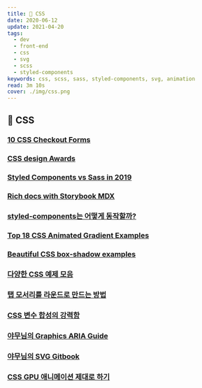 ```yaml
---
title: 🎨 CSS
date: 2020-06-12
update: 2021-04-20
tags:
  - dev
  - front-end
  - css
  - svg
  - scss
  - styled-components
keywords: css, scss, sass, styled-components, svg, animation
read: 3m 10s
cover: ./img/css.png
---
```




## 📄 CSS

### [10 CSS Checkout Forms](https://freefrontend.com/css-checkout-forms/)

### [CSS design Awards](https://www.cssdesignawards.com/)

### [Styled Components vs Sass in 2019](https://itnext.io/css-in-js-vs-pre-post-processors-in-2019-8b1e20c066ed)

### [Rich docs with Storybook MDX](https://medium.com/storybookjs/rich-docs-with-storybook-mdx-61bc145ae7bc)

### [styled-components는 어떻게 동작할까?](https://john015.netlify.app/styled-components%EB%8A%94-%EC%96%B4%EB%96%BB%EA%B2%8C-%EB%8F%99%EC%9E%91%ED%95%A0%EA%B9%8C)

### [Top 18 CSS Animated Gradient Examples](https://csshint.com/animated-gradient-examples/)

### [Beautiful CSS box-shadow examples](https://getcssscan.com/css-box-shadow-examples)

### [다양한 CSS 예제 모음](https://www.cssscript.com/)

### [탭 모서리를 라운드로 만드는 방법](https://css-tricks.com/better-tabs-with-round-out-borders/)

### [CSS 변수 합성의 강력함](https://ui.toast.com/weekly-pick/ko_20210402)

### [야무님의 Graphics ARIA Guide](https://a11y.gitbook.io/graphics-aria/)

### [야무님의 SVG Gitbook](https://a11y.gitbook.io/graphics-aria/svg-graphics)

### [CSS GPU 애니메이션 제대로 하기](https://wit.nts-corp.com/2017/08/31/4861)
